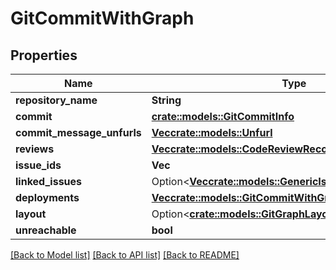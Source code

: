 # GitCommitWithGraph

## Properties

Name | Type | Description | Notes
------------ | ------------- | ------------- | -------------
**repository_name** | **String** |  | 
**commit** | [**crate::models::GitCommitInfo**](GitCommitInfo.md) |  | 
**commit_message_unfurls** | [**Vec<crate::models::Unfurl>**](Unfurl.md) |  | 
**reviews** | [**Vec<crate::models::CodeReviewRecord>**](CodeReviewRecord.md) |  | 
**issue_ids** | **Vec<String>** |  | 
**linked_issues** | Option<[**Vec<crate::models::GenericIssueId>**](GenericIssueId.md)> |  | [optional]
**deployments** | [**Vec<crate::models::GitCommitWithGraphDeploymentsInner>**](GitCommitWithGraph_deployments_inner.md) |  | 
**layout** | Option<[**crate::models::GitGraphLayoutLine**](GitGraphLayoutLine.md)> |  | [optional]
**unreachable** | **bool** |  | 

[[Back to Model list]](../README.md#documentation-for-models) [[Back to API list]](../README.md#documentation-for-api-endpoints) [[Back to README]](../README.md)


